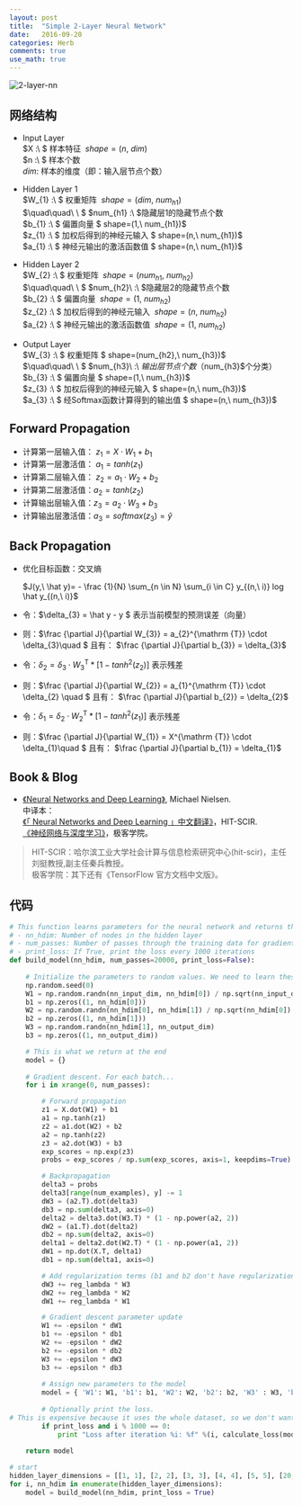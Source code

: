 ```yaml
---
layout: post
title:  "Simple 2-Layer Neural Network"
date:   2016-09-20
categories: Herb
comments: true
use_math: true
---
```


![2-layer-nn]({{site.url}}/images/2-layer-nn.jpg)

## 网络结构
- Input Layer  
$X :\ $ 样本特征   $\ shape=(n,\ dim)$  
$n :\ $ 样本个数  
$dim :$ 样本的维度（即：输入层节点个数）

- Hidden Layer 1  
$W_{1} :\ $ 权重矩阵  $\ shape=(dim,\ num_{h1})$   
$\quad\quad\ \ $ $num_{h1} :\ $隐藏层1的隐藏节点个数  
$b_{1} :\ $ 偏置向量  $ shape=(1,\ num_{h1})$  
$z_{1} :\ $ 加权后得到的神经元输入  $ shape=(n,\ num_{h1})$  
$a_{1} :\ $ 神经元输出的激活函数值  $ shape=(n,\ num_{h1})$  


- Hidden Layer 2   
$W_{2} :\ $ 权重矩阵  $\  shape=(num_{h1},\ num_{h2})$  
$\quad\quad\ \ $ $num_{h2}\ :\ $隐藏层2的隐藏节点个数    
$b_{2} :\ $ 偏置向量  $\  shape=(1,\ num_{h2})$  
$z_{2} :\ $ 加权后得到的神经元输入  $\  shape=(n,\ num_{h2})$  
$a_{2} :\ $ 神经元输出的激活函数值  $\  shape=(1,\ num_{h2})$  


- Output Layer  
$W_{3} :\ $ 权重矩阵  $ shape=(num_{h2},\ num_{h3})$  
$\quad\quad\ \ $ $num_{h3}\ :\ $输出层节点个数（$num_{h3}$个分类）  
$b_{3} :\ $ 偏置向量  $ shape=(1,\ num_{h3})$  
$z_{3} :\ $ 加权后得到的神经元输入  $ shape=(n,\ num_{h3})$  
$a_{3} :\ $ 经Softmax函数计算得到的输出值  $ shape=(n,\ num_{h3})$  


##  Forward Propagation 
- 计算第一层输入值： $z_{1}=X \cdot W_{1} + b_{1}$  
- 计算第一层激活值： $a_{1}=tanh(z_{1})$  
- 计算第二层输入值： $z_{2}=a_{1} \cdot W_{2} + b_{2}$  
- 计算第二层激活值：$a_{2}=tanh(z_{2})$  
- 计算输出层输入值：$z_{3}=a_{2} \cdot W_{3} + b_{3}$  
- 计算输出层激活值：$a_{3}=softmax(z_{3}) = \hat y$  

## Back Propagation  
- 优化目标函数：交叉熵    

    $J(y,\ \hat y)= - \frac {1}{N} \sum_{n \in N} \sum_{i \in C} y_{(n,\ i)} log \hat y_{(n,\ i)}$

- 令：$\delta_{3} = \hat y - y $ 表示当前模型的预测误差（向量）  

- 则：$\frac {\partial J}{\partial W_{3}} = a_{2}^{\mathrm {T}} \cdot \delta_{3}\quad $  且有： 
$\frac {\partial J}{\partial b_{3}} = \delta_{3}$  

- 令：$\delta_{2} = \delta_{3} \cdot W_{3}^{\mathrm{T}} *[1-tanh^2(z_{2})]$  表示残差

- 则：$\frac {\partial J}{\partial W_{2}} = a_{1}^{\mathrm {T}} \cdot \delta_{2} \quad $ 且有： 
$\frac {\partial J}{\partial b_{2}} = \delta_{2}$  

- 令：$\delta_{1} = \delta_{2} \cdot W_{2}^{\mathrm{T}} * [1-tanh^2(z_{1})]$ 表示残差 

- 则：$\frac {\partial J}{\partial W_{1}} = X^{\mathrm {T}} \cdot \delta_{1}\quad $ 且有：
$\frac {\partial J}{\partial b_{1}} = \delta_{1}$

## Book & Blog
- [《Neural Networks and Deep Learning》](http://neuralnetworksanddeeplearning.com/), Michael Nielsen.  
中译本：  
[《「 Neural Networks and Deep Learning 」中文翻译》](https://www.gitbook.com/book/hit-scir/neural-networks-and-deep-learning-zh_cn/details)，HIT-SCIR.   
[《神经网络与深度学习》](http://wiki.jikexueyuan.com/project/neural-networks-and-deep-learning-zh-cn/)，极客学院。  
> HIT-SCIR：哈尔滨工业大学社会计算与信息检索研究中心(hit-scir)，主任刘挺教授,副主任秦兵教授。  
极客学院：其下还有《TensorFlow 官方文档中文版》。


## 代码
```python
# This function learns parameters for the neural network and returns the model.
# - nn_hdim: Number of nodes in the hidden layer
# - num_passes: Number of passes through the training data for gradient descent
# - print_loss: If True, print the loss every 1000 iterations
def build_model(nn_hdim, num_passes=20000, print_loss=False):
    
    # Initialize the parameters to random values. We need to learn these.
    np.random.seed(0)
    W1 = np.random.randn(nn_input_dim, nn_hdim[0]) / np.sqrt(nn_input_dim)
    b1 = np.zeros((1, nn_hdim[0]))
    W2 = np.random.randn(nn_hdim[0], nn_hdim[1]) / np.sqrt(nn_hdim[0])
    b2 = np.zeros((1, nn_hdim[1]))
    W3 = np.random.randn(nn_hdim[1], nn_output_dim)
    b3 = np.zeros((1, nn_output_dim))

    # This is what we return at the end
    model = {}
    
    # Gradient descent. For each batch...
    for i in xrange(0, num_passes):

        # Forward propagation
        z1 = X.dot(W1) + b1
        a1 = np.tanh(z1)
        z2 = a1.dot(W2) + b2
        a2 = np.tanh(z2)
        z3 = a2.dot(W3) + b3
        exp_scores = np.exp(z3)
        probs = exp_scores / np.sum(exp_scores, axis=1, keepdims=True)

        # Backpropagation
        delta3 = probs
        delta3[range(num_examples), y] -= 1
        dW3 = (a2.T).dot(delta3)
        db3 = np.sum(delta3, axis=0)
        delta2 = delta3.dot(W3.T) * (1 - np.power(a2, 2))
        dW2 = (a1.T).dot(delta2)
        db2 = np.sum(delta2, axis=0)
        delta1 = delta2.dot(W2.T) * (1 - np.power(a1, 2))
        dW1 = np.dot(X.T, delta1)
        db1 = np.sum(delta1, axis=0)

        # Add regularization terms (b1 and b2 don't have regularization terms)\
        dW3 += reg_lambda * W3
        dW2 += reg_lambda * W2
        dW1 += reg_lambda * W1

        # Gradient descent parameter update
        W1 += -epsilon * dW1
        b1 += -epsilon * db1
        W2 += -epsilon * dW2
        b2 += -epsilon * db2
        W3 += -epsilon * dW3
        b3 += -epsilon * db3
        
        # Assign new parameters to the model
        model = { 'W1': W1, 'b1': b1, 'W2': W2, 'b2': b2, 'W3' : W3, 'b3' : b3}
        
        # Optionally print the loss.
# This is expensive because it uses the whole dataset, so we don't want to do it too often.*
        if print_loss and i % 1000 == 0:
            print "Loss after iteration %i: %f" %(i, calculate_loss(model))
    
    return model

# start
hidden_layer_dimensions = [[1, 1], [2, 2], [3, 3], [4, 4], [5, 5], [20, 20], [50, 50]]
for i, nn_hdim in enumerate(hidden_layer_dimensions):
    model = build_model(nn_hdim, print_loss = True)
```




